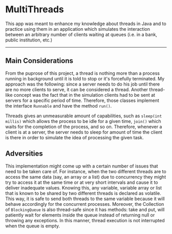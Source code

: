 # MultiThreads
This app was meant to enhance my knowledge about threads in Java and to practice using them in an application which simulates the interaction between an arbitrary number of clients waiting at queues (i.e. in a bank, public institution, etc.)

---
## Main Considerations
From the puprose of this project, a thread is nothing more than a process running in background until it is told to stop or it's forcefully terminated. My approach was the following: since a server needs to do his job until there are no more clients to serve, it can be considered a thread. Another thread-like concept was the fact that in the simulation clients had to be sent at servers for a specific period of time. Therefore, those classes implement the interface `Runnable` and have the method `run()`.

Threads gives an unmeasurable amount of capabilities, such as `sleep(int millis)` which allows the process to be idle for a given time, `join()` which waits for the completion of the process, and so on. Therefore, whenever a client is at a server, the server needs to sleep for amount of time the client is there in order to simulate the idea of processing the given task.

## Adversities
This implementation might come up with a certain number of issues that need to be taken care of. For instance, when the two different threads are to access the same data (say, an array or a list) due to concurrency they might try to access it at the same time or at very short intervals and cause it to deliver inadequate values. Knowing this, any variable, variable array or list that is known to be shared by two different threads is declared as volatile. This way, it is safe to send both threads to the same variable because it will behave accordingly for the concurrent processes. Moreover, the Collection of `BlockingQueue` is also thread-safe since it has methods: take and put, will patiently wait for elements inside the queue instead of returning null or throwing any exceptions. In this manner, thread execution is not interrupted when the queue is empty. 

